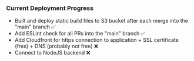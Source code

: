 ### Current Deployment Progress
- Built and deploy static build files to S3 bucket after each merge into the "main" branch ✅
- Add ESLint check for all PRs into the "main" branch ✅
- Add Cloudfront for https connection to application + SSL certificate (free) + DNS (probably not free) ❌
- Connect to NodeJS backend ❌
